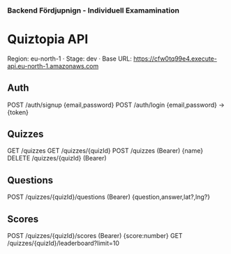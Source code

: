 ### Backend Fördjupnign - Individuell Examamination

# Quiztopia API

Region: eu-north-1 · Stage: dev · Base URL: https://cfw0tq99e4.execute-api.eu-north-1.amazonaws.com

## Auth

POST /auth/signup {email,password}
POST /auth/login {email,password} -> {token}

## Quizzes

GET /quizzes
GET /quizzes/{quizId}
POST /quizzes (Bearer) {name}
DELETE /quizzes/{quizId} (Bearer)

## Questions

POST /quizzes/{quizId}/questions (Bearer) {question,answer,lat?,lng?}

## Scores

POST /quizzes/{quizId}/scores (Bearer) {score:number}
GET /quizzes/{quizId}/leaderboard?limit=10
